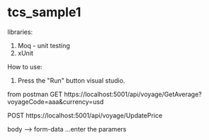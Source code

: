 # tcs_sample1
 
libraries:
1. Moq - unit testing
2. xUnit

How to use:
1. Press the "Run" button visual studio.


from postman
GET
https://localhost:5001/api/voyage/GetAverage?voyageCode=aaa&currency=usd

POST
https://localhost:5001/api/voyage/UpdatePrice

 body --> form-data
 ...enter the paramers
